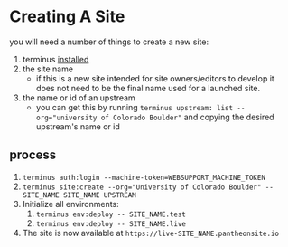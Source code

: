 # Creating A Site

you will need a number of things to create a new site:

1. terminus [installed](wiki/Pantheon-index#user-content-terminus)
2. the site name
    - if this is a new site intended for site owners/editors to develop it does not need to be the final name used for a launched site.
3. the name or id of an upstream
    - you can get this by running `terminus upstream: list --org="university of Colorado Boulder"` and copying the desired upstream's name or id

## process

1. `terminus auth:login --machine-token=WEBSUPPORT_MACHINE_TOKEN`
2. `terminus site:create --org="University of Colorado Boulder" -- SITE_NAME SITE_NAME UPSTREAM`
3. Initialize all environments:
    1. `terminus env:deploy -- SITE_NAME.test`
    2. `terminus env:deploy -- SITE_NAME.live`
4. The site is now available at `https://live-SITE_NAME.pantheonsite.io`
